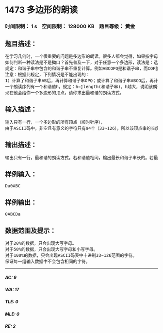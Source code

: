 # 1473 多边形的朗读   
### 时间限制： 1 s&nbsp;&nbsp;&nbsp;&nbsp;空间限制： 128000 KB&nbsp;&nbsp;&nbsp;&nbsp;题目等级： 黄金  
## 题目描述：  

<pre>
在学习几何时，一个很重要的问题是多边形的朗读。很多人都会觉得，如果按字母表顺序来朗读一个多边形要顺口的多。所以一个很无聊的学生找到了你，要求你编制一个程序来使多边形的朗读尽可能顺口。如果你不帮他，他就会诅咒你看书串行，走路撞墙……（此处省略一万字），读多边形拗口。
如何判断一种读法是不是拗口？首先普及一下，对于任意一个多边形，读法是：选取一个顶点，按照顺时针依次读出字母。我们把读出的字母序列叫做该多边形的一个朗读序列。对于任意一个朗读序列，如果有一串（至少两个）紧邻的字母是按ASCII码（别问我为什么不是字母表）的的顺序排列（如COP,AHXZab,#%036<=>KO[^az{|），那么就把这一串字母叫做该朗读序列的一个和谐子串。
规定：和谐子串中包含的和谐子串不重复计算。例如ABCOPQ是和谐子串，而COP就不再重复计算为另一个和谐子串了。
注意：根据此规定，下列情况是不能出现的：
1）计算了和谐子串AB后，再计算和谐子串OPQ；或计算了和谐子串ABCO后，再计算和谐子串OPQ。因为存在和谐子串ABCOPQ可以同时包含这两个和谐子串。
一个朗读序列有一个和谐值h，规定：h=∑length(和谐子串)。h越大，说明该朗读方式越和谐。
现在他会给你一个多边形的顶点，请你求出最和谐的朗读方式。
</pre>
  
  
## 输入描述：  

<pre>
输入只有一行，一个多边形的所有顶点（顺时针序），
由于ASCII码中，非空且有意义的字符只有94个（33~126），所以该顶点串的长度不会超过94，且串长不会小于3。
</pre>
  
  
## 输出描述：  

<pre>
输出只有一行，最和谐的朗读方式。若和谐值相同，输出最长和谐子串长的。若最长和谐子串长度相同，那么输出朗读序列字典序小的。
</pre>
  
  
## 样例输入：  

<pre>
Da0ABC
</pre>
  
  
## 样例输出：  

<pre>
0ABCDa
</pre>
  
  
## 数据范围及提示：  

<pre>
对于20%的数据，只会出现大写字母。
对于50%的数据，只会出现大写字母和小写字母。
对于100%的数据，只会出现ASCII码表中十进制33~126范围的字符。
保证每一组输入数据中不会包含相同的字符。
</pre>
  
  
***  

##### AC: 9  
##### WA: 17  
##### TLE: 0  
##### MLE: 0  
##### RE: 2  
